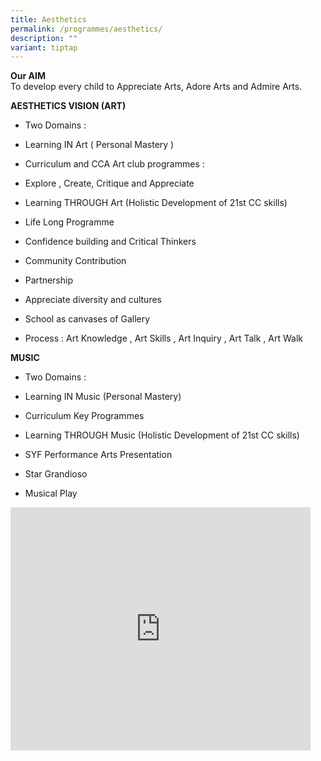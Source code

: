```yaml
---
title: Aesthetics
permalink: /programmes/aesthetics/
description: ""
variant: tiptap
---
```

<p><strong>Our AIM</strong>
<br>To develop every child to Appreciate Arts, Adore Arts and Admire Arts.</p>
<p><strong>AESTHETICS VISION (ART)</strong>
</p>
<ul data-tight="true" class="tight">
<li>
<p>Two Domains :&nbsp;</p>
</li>
<li>
<p>Learning IN Art ( Personal Mastery )</p>
</li>
<li>
<p>Curriculum and CCA Art club programmes :</p>
</li>
<li>
<p>Explore , Create, Critique and Appreciate</p>
</li>
<li>
<p>Learning THROUGH Art (Holistic Development of 21st CC skills)</p>
</li>
<li>
<p>Life Long Programme</p>
</li>
<li>
<p>Confidence building and Critical Thinkers</p>
</li>
<li>
<p>Community Contribution</p>
</li>
<li>
<p>Partnership</p>
</li>
<li>
<p>Appreciate diversity and cultures</p>
</li>
<li>
<p>School as canvases of Gallery</p>
</li>
<li>
<p>Process : Art Knowledge , Art Skills , Art Inquiry , Art Talk , Art Walk</p>
</li>
</ul>
<p><strong>MUSIC</strong>
</p>
<ul data-tight="true" class="tight">
<li>
<p>Two Domains :</p>
</li>
<li>
<p>Learning IN Music (Personal Mastery)</p>
</li>
<li>
<p>Curriculum Key Programmes</p>
</li>
<li>
<p>Learning THROUGH Music (Holistic Development of 21st CC skills)</p>
</li>
<li>
<p>SYF Performance Arts Presentation</p>
</li>
<li>
<p>Star Grandioso</p>
</li>
<li>
<p>Musical Play</p>
</li>
</ul>
<div class="iframe-wrapper">
<iframe height="389" width="480" allowfullscreen="true" frameborder="0" src="https://docs.google.com/presentation/d/e/2PACX-1vQ4OuLsQ5VabqcEB_GHk_BgKLcnfKhir-mHH2hPDXeJjTuWgVP4ftIsp3nGiqyELafJMwrlKKoc9JRa/embed?start=false&amp;loop=false&amp;delayms=3000"></iframe>
</div>
<p></p>
